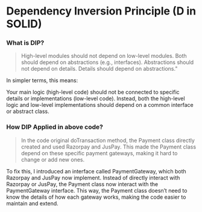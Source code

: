 # Dependency Inversion Principle (D in SOLID)

### What is DIP?
>High-level modules should not depend on low-level modules. Both should depend on abstractions (e.g., interfaces). Abstractions should not depend on details. Details should depend on abstractions."

In simpler terms, this means:

Your main logic (high-level code) should not be connected to specific details or implementations (low-level code).
Instead, both the high-level logic and low-level implementations should depend on a common interface or abstract class.

### How DIP Applied in above code?
>In the code original doTransaction method, the Payment class directly created and used Razorpay and JusPay. This made the Payment class depend on these specific payment gateways, making it hard to change or add new ones.

To fix this, I introduced an interface called PaymentGateway, which both Razorpay and JusPay now implement. Instead of directly interact with Razorpay or JusPay, the Payment class now interact with the PaymentGateway interface. This way, the Payment class doesn’t need to know the details of how each gateway works, making the code easier to maintain and extend.